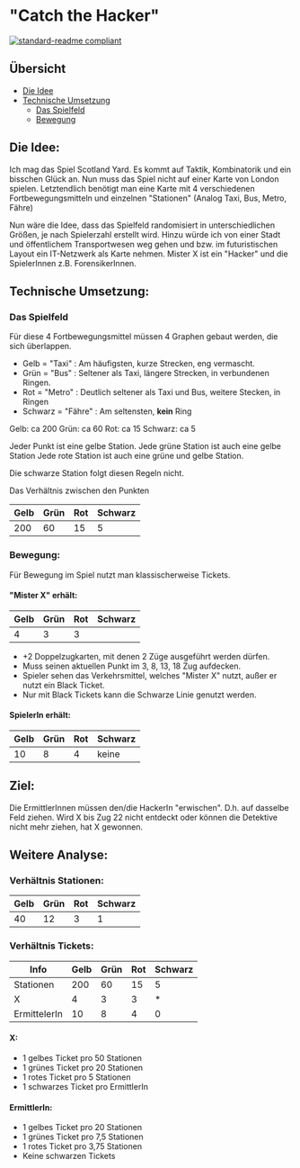 # "Catch the Hacker"

[![standard-readme compliant](https://img.shields.io/badge/readme%20style-standard-brightgreen.svg?style=flat-square)](https://github.com/RichardLitt/standard-readme)

## Übersicht

- [Die Idee](#die-idee-)
- [Technische Umsetzung](#technische-umsetzung-)
  -  [Das Spielfeld](#das-spielfeld)
  - [Bewegung](#bewegung-)

## Die Idee:
Ich mag das Spiel Scotland Yard. Es kommt auf Taktik, Kombinatorik und ein bisschen Glück an.
Nun muss das Spiel nicht auf einer Karte von London spielen.
Letztendlich benötigt man eine Karte mit 4 verschiedenen Fortbewegungsmitteln 
und einzelnen "Stationen"
(Analog Taxi, Bus, Metro, Fähre)

Nun wäre die Idee, dass das Spielfeld randomisiert in unterschiedlichen Größen, je nach Spielerzahl erstellt wird.
Hinzu würde ich von einer Stadt und öffentlichem Transportwesen weg gehen und bzw. im futuristischen
Layout ein IT-Netzwerk als Karte nehmen. Mister X ist ein "Hacker" und die SpielerInnen z.B. ForensikerInnen.


## Technische Umsetzung:

### Das Spielfeld
Für diese 4 Fortbewegungsmittel müssen 4 Graphen gebaut werden, die sich überlappen.
- Gelb = "Taxi" : Am häufigsten, kurze Strecken, eng vermascht.
- Grün = "Bus" : Seltener als Taxi, längere Strecken, in verbundenen Ringen.
- Rot = "Metro" : Deutlich seltener als Taxi und Bus, weitere Stecken, in Ringen
- Schwarz = "Fähre" : Am seltensten, **kein** Ring

Gelb: ca 200
Grün: ca 60
Rot: ca 15
Schwarz: ca 5

Jeder Punkt ist eine gelbe Station. 
Jede grüne Station ist auch eine gelbe Station
Jede rote Station ist auch eine grüne und gelbe Station.

Die schwarze Station folgt diesen Regeln nicht.

Das Verhältnis zwischen den Punkten

| Gelb | Grün | Rot | Schwarz          |
|------|------|-----|------------------|
| 200  | 60   | 15  | 5 |


### Bewegung:
Für Bewegung im Spiel nutzt man klassischerweise Tickets. 

#### "Mister X" erhält:

| Gelb | Grün | Rot | Schwarz               |
|------|------|-----|-----------------------|
| 4    | 3    | 3   | <Anzahl SpielerInnen> |

- +2 Doppelzugkarten, mit denen 2 Züge ausgeführt werden dürfen.
- Muss seinen aktuellen Punkt im 3, 8, 13, 18 Zug aufdecken.
- Spieler sehen das Verkehrsmittel, welches "Mister X" nutzt, außer er nutzt ein Black Ticket.
- Nur mit Black Tickets kann die Schwarze Linie genutzt werden.

#### SpielerIn erhält:

| Gelb | Grün | Rot | Schwarz |
|------|------|-----|---------|
| 10   | 8    | 4   | keine   |

## Ziel: 
Die ErmittlerInnen müssen den/die HackerIn "erwischen". D.h. auf dasselbe Feld ziehen.
Wird X bis Zug 22 nicht entdeckt 
oder können die Detektive nicht mehr ziehen, hat X gewonnen.

## Weitere Analyse:
### Verhältnis Stationen:

 Gelb | Grün | Rot | Schwarz          |
|------|------|-----|------------------|
| 40  | 12   | 3  | 1 |

### Verhältnis Tickets:

| Info         | Gelb | Grün | Rot | Schwarz |
|--------------|------|------|-----|---------|
| Stationen    | 200  | 60   | 15  | 5       |
| X            | 4    | 3    | 3   | *       |
| ErmittelerIn | 10   | 8    | 4   | 0       |

#### X:
- 1 gelbes Ticket pro 50 Stationen
- 1 grünes Ticket pro 20 Stationen
- 1 rotes Ticket pro 5 Stationen
- 1 schwarzes Ticket pro ErmittlerIn

#### ErmittlerIn:
- 1 gelbes Ticket pro 20 Stationen
- 1 grünes Ticket pro 7,5 Stationen
- 1 rotes Ticket pro 3,75 Stationen
- Keine schwarzen Tickets